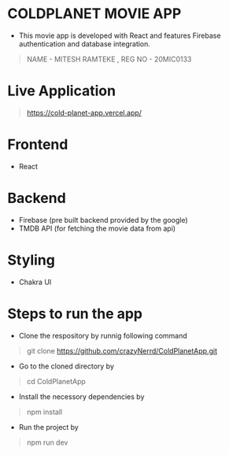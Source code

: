 
# COLDPLANET MOVIE APP

- This movie app is developed with React and features Firebase authentication and database integration.


> NAME - MITESH RAMTEKE ,
> REG NO - 20MIC0133


# Live Application 

> https://cold-planet-app.vercel.app/

 # Frontend
  
  - React

# Backend
 
  - Firebase (pre built backend provided by the google)
  - TMDB API (for fetching the movie data from api)

# Styling 
- Chakra UI 

# Steps to run the app

- Clone the respository by runnig following command 

 > git clone https://github.com/crazyNerrd/ColdPlanetApp.git

 - Go to the cloned directory by  

 > cd ColdPlanetApp

 - Install the necessory dependencies by 

 > npm install

 - Run the project by 
  
  > npm run dev



